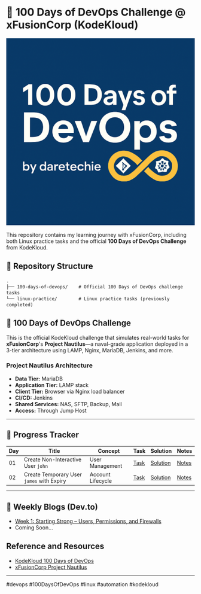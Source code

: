 # 🚀 100 Days of DevOps Challenge @ xFusionCorp (KodeKloud)

<p align="center">
  <img src="assets/banner.png" alt="Learning Journey by daretechie" width="100%" height="500"/>
</p>

This repository contains my learning journey with xFusionCorp, including both Linux practice tasks and the official **100 Days of DevOps Challenge** from KodeKloud.

## 📁 Repository Structure

```
.
├── 100-days-of-devops/    # Official 100 Days of DevOps challenge tasks
└── linux-practice/        # Linux practice tasks (previously completed)
```

## 🚀 100 Days of DevOps Challenge

This is the official KodeKloud challenge that simulates real-world tasks for **xFusionCorp**'s **Project Nautilus**—a naval-grade application deployed in a 3-tier architecture using LAMP, Nginx, MariaDB, Jenkins, and more.

### Project Nautilus Architecture

- **Data Tier:** MariaDB
- **Application Tier:** LAMP stack
- **Client Tier:** Browser via Nginx load balancer
- **CI/CD:** Jenkins
- **Shared Services:** NAS, SFTP, Backup, Mail
- **Access:** Through Jump Host

---

## 📅 Progress Tracker

| Day | Title                                     | Concept           | Task                                                                | Solution                                                                          | Notes                                                                 |
| --- | ----------------------------------------- | ----------------- | ------------------------------------------------------------------- | --------------------------------------------------------------------------------- | --------------------------------------------------------------------- |
| 01  | Create Non-Interactive User `john`        | User Management   | [Task](100-days-of-devops/day01-create-user-noninteractive/task.md) | [Solution](100-days-of-devops/day01-create-user-noninteractive/create_john.sh)    | [Notes](100-days-of-devops/day01-create-user-noninteractive/notes.md) |
| 02  | Create Temporary User `james` with Expiry | Account Lifecycle | [Task](100-days-of-devops/day02-create-temp-user-expiry/task.md)    | [Solution](100-days-of-devops/day02-create-temp-user-expiry/create_james_temp.sh) | [Notes](100-days-of-devops/day02-create-temp-user-expiry/notes.md)    |

---

## 🔗 Weekly Blogs (Dev.to)

- [Week 1: Starting Strong – Users, Permissions, and Firewalls](https://dev.to/daretechie/week-1-100-days-of-devops-xfusioncorp)
- Coming Soon...

## Reference and Resources

- [KodeKloud 100 Days of DevOps](https://kodekloud.com/100-days-of-devops)
- [xFusionCorp Project Nautilus](https://kodekloudhub.github.io/kodekloud-engineer/docs/projects/nautilus#infrastructure-details)

---

#devops #100DaysOfDevOps #linux #automation #kodekloud
